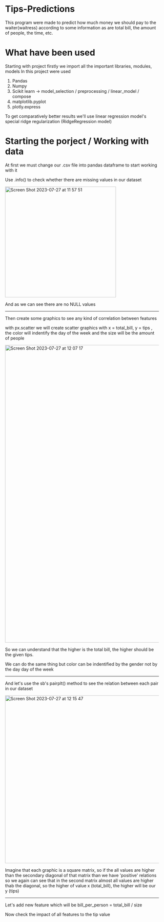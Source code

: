 # Tips-Predictions
This program were made to predict how much money we should pay to the waiter(waitress) according to some information as are total bill, the amount of people, the time, etc.


# What have been used

Starting with project firstly we import all the important libraries, modules, models 
In this project were used
1. Pandas
2. Numpy
3. Scikit learn -> model_selection / preprocessing / linear_model / compose
4. matplotlib.pyplot
5. plotly.express

To get comparatively better results we'll use linear regression model's special ridge regularization (RidgeRegression model)


# Starting the porject / Working with data

At first we must change our .csv file into pandas dataframe to start working with it

Use .info() to check whether there are missing values in our dataset

<img width="363" alt="Screen Shot 2023-07-27 at 11 57 51" src="https://github.com/Lunatikkkkk/Tips-Predictions/assets/110426439/1cdc9606-8eb4-4a28-8ace-89ffb1d8b1cf">
 
And as we can see there are no NULL values

****
Then create some graphics to see any kind of correlation between features

with px.scatter we will create scatter graphics with x = total_bill, y = tips , the color will indentify the day of the week and the size will be the amount of people


<img width="975" alt="Screen Shot 2023-07-27 at 12 07 17" src="https://github.com/Lunatikkkkk/Tips-Predictions/assets/110426439/d82ca93e-db45-4b95-80bb-bdff497cf302">

So we can understand that the higher is the total bill, the higher should be the given tips.

We can do the same thing but color can be indentified by the gender not by the day day of the week
****
And let's use the sb's pairplt() method to see the relation between each pair in our dataset

<img width="550" alt="Screen Shot 2023-07-27 at 12 15 47" src="https://github.com/Lunatikkkkk/Tips-Predictions/assets/110426439/a5d98756-64d6-4920-aa6f-92df77d5d818">

Imagine that each graphic is a square matrix, so if the all values are higher than the secondary diagonal of that matrix than we have 'positive' relations
so we again can see that in the second matrix almost all values are higher thab the diagonal, so the higher of value x (total_bill), the higher will be our y (tips)
****

Let's add new feature which will be bill_per_person = total_bill / size

Now check the impact of all features to the tip value

